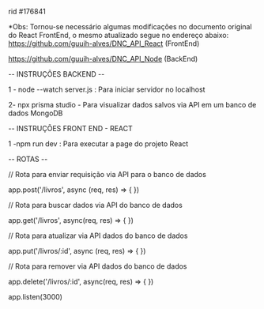 rid #176841

*Obs: Tornou-se necessário algumas modificações no documento original do React FrontEnd, o mesmo atualizado segue no endereço abaixo:
https://github.com/guuih-alves/DNC_API_React  (FrontEnd)

https://github.com/guuih-alves/DNC_API_Node (BackEnd)


-- INSTRUÇÕES BACKEND --

1 - node --watch server.js : Para iniciar servidor no localhost

2- npx prisma studio - Para visualizar dados salvos via API em um banco de dados MongoDB


-- INSTRUÇÕES FRONT END - REACT

1 -npm run dev : Para executar a page do projeto React

-- ROTAS --



// Rota para enviar requisição via API para o banco de dados

app.post('/livros', async (req, res) => {
})   

// Rota para buscar dados via API do banco de dados

app.get('/livros', async(req, res) => {
})

// Rota para atualizar via API dados do banco de dados

app.put('/livros/:id', async (req, res) => {
})  

// Rota para remover via API dados do banco de dados

app.delete('/livros/:id', async(req, res) => {
})


app.listen(3000)

